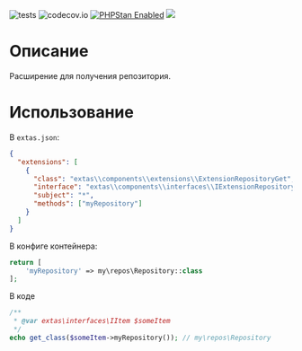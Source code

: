![tests](https://github.com/jeyroik/extas-repositories-get/workflows/PHP%20Composer/badge.svg?branch=master&event=push)
![codecov.io](https://codecov.io/gh/jeyroik/extas-repositories-get/coverage.svg?branch=master)
<a href="https://github.com/phpstan/phpstan"><img src="https://img.shields.io/badge/PHPStan-enabled-brightgreen.svg?style=flat" alt="PHPStan Enabled"></a> 
<a href="https://codeclimate.com/github/jeyroik/extas-repositories-get/maintainability"><img src="https://api.codeclimate.com/v1/badges/62260857ba00ea43a0dd/maintainability" /></a>

# Описание

Расширение для получения репозитория.

# Использование

В `extas.json`:

```json
{
  "extensions": [
    {
      "class": "extas\\components\\extensions\\ExtensionRepositoryGet",
      "interface": "extas\\components\\interfaces\\IExtensionRepositoryGet",
      "subject": "*",
      "methods": ["myRepository"]
    } 
  ]
}
```
В конфиге контейнера:

```php
return [
    'myRepository' => my\repos\Repository::class
];
```

В коде

```php
/**
 * @var extas\interfaces\IItem $someItem
 */
echo get_class($someItem->myRepository()); // my\repos\Repository
```